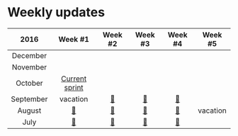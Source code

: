 # Weekly updates

| 2016 | Week #1 | Week #2 | Week #3 | Week #4 | Week #5 |
|:-----:|:-------:|:-------:|:-------:|:-------:|:-------:|
| December  | &nbsp; | &nbsp; | &nbsp; | &nbsp; |
| November  | &nbsp; | &nbsp; | &nbsp; | &nbsp; |
| October   | [Current sprint](current_focus.md) | &nbsp; | &nbsp; | &nbsp; |
| September | vacation |  [🎉](2016-09-14.md) | [🎉](2016-09-21.md) | [🎉](2016-09-28.md) |
| August    | [🎉](2016-08-03.md) | [🎉](2016-08-10.md) | [🎉](2016-08-17.md) | [🎉](2016-08-24.md) | vacation |
| July      | [🎉](2016-07-06.md) | [🎉](2016-07-13.md) | [🎉](2016-07-20.md) | [🎉](2016-07-27.md) |
